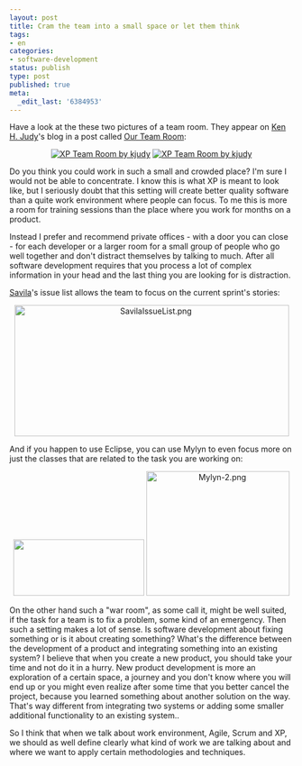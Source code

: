 ```yaml
---
layout: post
title: Cram the team into a small space or let them think
tags:
- en
categories:
- software-development
status: publish
type: post
published: true
meta:
  _edit_last: '6384953'
---
```

<p>Have a look at the these two pictures of a team room. They appear on <a href="http://judykat.com/ken">Ken H. Judy</a>'s blog in a post called <a href="http://judykat.com/ken/2007/11/24/our-team-room/#comments">Our Team Room</a>:</p>

<p align="center"><a href="http://flickr.com/photos/judykat/2058648937/"><img src="http://farm3.static.flickr.com/2340/2058648937_e3b8dc2dd5.jpg" alt="XP Team Room by kjudy" title="XP Team Room by kjudy" /></a>
<a href="http://flickr.com/photos/judykat/2059438262/"><img src="http://farm3.static.flickr.com/2240/2059438262_0639410cdb.jpg" alt="XP Team Room by kjudy" title="XP Team Room by kjudy" /></a></p>

<p>Do you think you could work in such a small and crowded place? I'm sure I would not be able to concentrate. I know this is what XP is meant to look like, but I seriously doubt that this setting will create better quality software than a quite work environment where people can focus. To me this is more a room for training sessions than the place where you work for months on a product.</p>

<p>Instead I prefer and recommend private offices - with a door you can close - for each developer or a larger room for a small group of people who go well together and don't distract themselves by talking to much. After all software development requires that you process a lot of complex information in your head and the last thing you are looking for is distraction.</p>

<p><a href="http://www.caimito.net">Savila</a>'s issue list allows the team to focus on the current sprint's stories:</p>

<p align="center"><img src="images/SavilaIssueList.png" border="0" height="233" width="487" alt="SavilaIssueList.png" /></p>

<p>And if you happen to use Eclipse, you can use Mylyn to even focus more on just the classes that are related to the task you are working on:</p>

<p align="center"><img src="images/Mylyn-1.png" border="0" height="100" width="232"> <img src="images/Mylyn-2.png" border="0" height="221" width="254" alt="Mylyn-2.png" /></p>

<p>On the other hand such a "war room", as some call it, might be well suited, if the task for a team is to fix a problem, some kind of an emergency. Then such a setting makes a lot of sense. Is software development about fixing something or is it about creating something? What's the difference between the development of a product and integrating something into an existing system? I believe that when you create a new product, you should take your time and not do it in a hurry. New product development is more an exploration of a certain space, a journey and you don't know where you will end up or you might even realize after some time that you better cancel the project, because you learned something about another solution on the way. That's way different from integrating two systems or adding some smaller additional functionality to an existing system..</p>

<p>So I think that when we talk about work environment, Agile, Scrum and XP, we should as well define clearly what kind of work we are talking about and where we want to apply certain methodologies and techniques.</p>
